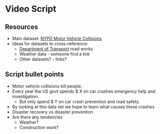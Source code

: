 # Video Script

## Resources
* Main dataset: [NYPD Motor Vehicle Collisions](https://data.cityofnewyork.us/Public-Safety/NYPD-Motor-Vehicle-Collisions/h9gi-nx95)
* Ideas for datasets to cross-reference:
  * [Department of Transport](https://www.dot.ny.gov/projects) road works
  * Weather data - someone find a link
  * Other datasets? - links?

## Script bullet points
* Motor vehicle collisions kill people.
* Every year the US govt spends $ X on car crashes emergency help and investigation.
  * But only spend $ Y on car crash prevention and road safety.
* By looking at this data set we hope to learn what causes these crashes
* Disaster recovery vs disaster prevention
* Are there any tendencies
  * Weather?
  * Construction work?
